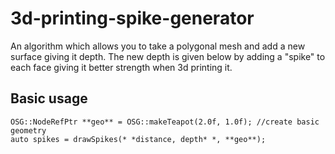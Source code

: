 # 3d-printing-spike-generator
An algorithm which allows you to take a polygonal mesh and add a new surface giving it depth. The new depth is given below by adding a "spike" to each face giving it better strength when 3d printing it. 

## Basic usage
```
OSG::NodeRefPtr **geo** = OSG::makeTeapot(2.0f, 1.0f); //create basic geometry
auto spikes = drawSpikes(* *distance, depth* *, **geo**);
```
